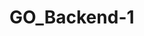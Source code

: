 # GO_Backend-1
<!-- 1. Подготовить краткое описание (README) проекта. Добавить туда информацию о назначении
приложения и принципы его работы.
2. Продумать структуру приложения. Из каких пакетов оно будет состоять?
a. В подготовке структуры поможет материал урока “Принципы структурирования
Go-приложений” из курса “Лучшие практики разработки Go-приложений”
3. Продумать, как приложение будет работать с хранилищем данных. Мы пока не работаем с
базами данных, поэтому в качестве простейшего хранилища могут выступать, например,
файлы.
a. Подумайте, какие действия приложение будет производить с хранилищем. В какие
моменты эти действия будут производиться? Можете ли вы выделить общий
интерфейс, независимый от типа хранилища?
4. Продумать HTTP и REST API интерфейс. Из каких эндпоинтов будет состоять приложение?
Задокументировать принятое решение в файле README.
5. Подготовить репозиторий в соответствии с ранее изученными лучшими практиками. Внедрить
автоматическую проверку кода линтерами и автоматический запуск тестов.
a. В подготовке этого пункта помогут материалы уроков предыдущих курсов - “Go.
Уровень 2” и “Лучшие практики разработки Go-приложений”
6. Задокументировать и реализовать бизнес-логику сервиса по сокращению ссылок. Не
забываем писать тесты!
7. Написать Dockerfile для запуска сервиса в Docker.
a. Для выполнения задания обратитесь к материалам урока “Особенности докеризации
Go-приложений” текущего курса.
8. Развернуть сервис на Heroku или любой другой платформе. Внедрить практики CI/CD.
a. Для выполнения задания обратитесь к материалам урока “Сборка и развёртывание
приложения. CI/CD” текущего курса. -->
